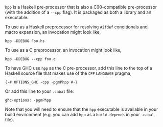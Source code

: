 `hpp` is a Haskell pre-processor that is also a C90-compatible
pre-processor (with the addition of a `--cpp` flag). It is
packaged as both a library and an executable.

To use as a Haskell preprocessor for resolving `#ifdef` conditionals
and macro expansion, an invocation might look like,

```
hpp -DDEBUG Foo.hs
```

To use as a C preprocessor, an invocation might look like,

```
hpp -DDEBUG --cpp foo.c
```

To have GHC use `hpp` as the C pre-processor, add this line to the top
of a Haskell source file that makes use of the `CPP` `LANGUAGE`
pragma,

```
{-# OPTIONS_GHC -cpp -pgmPhpp #-}
```

Or add this line to your `.cabal` file:

```
ghc-options: -pgmPhpp
```

Note that you will need to ensure that the `hpp` executable is available in your build environment (e.g. you can add `hpp` as a `build-depends` in your `.cabal` file).
